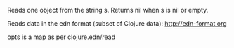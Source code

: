   Reads one object from the string s. Returns nil when s is nil or empty.

  Reads data in the edn format (subset of Clojure data):
  http://edn-format.org

  opts is a map as per clojure.edn/read